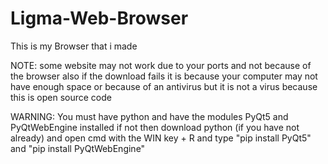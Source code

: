 # Ligma-Web-Browser

This is my Browser that i made

NOTE: 
some website may not work due to your ports and not because of the browser also if the download fails it is because your computer may not have enough space or because of an antivirus but it is not a virus because this is open source code


WARNING:
You must have python and have the modules PyQt5 and PyQtWebEngine installed if not then download python (if you have not already) and open cmd with the WIN key + R and type
"pip install PyQt5" and "pip install PyQtWebEngine"
